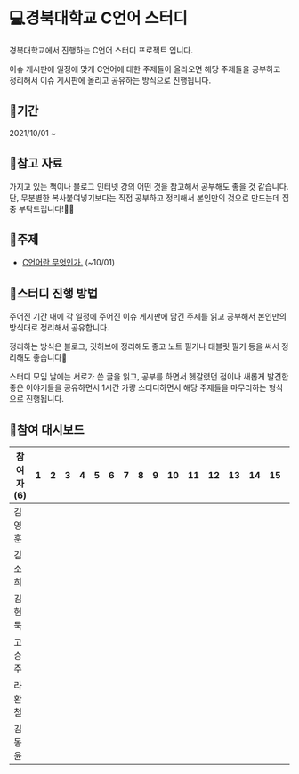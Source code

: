 # 💻경북대학교 C언어 스터디

 경북대학교에서 진행하는 C언어 스터디 프로젝트 입니다.

 이슈 게시판에 일정에 맞게 C언어에 대한 주제들이 올라오면 해당 주제들을 공부하고 정리해서 이슈 게시판에 올리고 공유하는 방식으로 진행됩니다.



## 📆기간

2021/10/01 ~



## 📑참고 자료

 가지고 있는 책이나 블로그 인터넷 강의 어떤 것을 참고해서 공부해도 좋을 것 같습니다.
 단, 무분별한 복사붙여넣기보다는 직접 공부하고 정리해서 본인만의 것으로 만드는데 집중 부탁드립니다!🙆‍♀️



## 📒주제

- [C언어란 무엇인가.](https://github.com/knu-of/c-study/issues/1#issue-1008257840) (~10/01)




## 🚀스터디 진행 방법

 주어진 기간 내에 각 일정에 주어진 이슈 게시판에 담긴 주제를 읽고 공부해서 본인만의 방식대로 정리해서 공유합니다.

 정리하는 방식은 블로그, 깃허브에 정리해도 좋고 노트 필기나 태블릿 필기 등을 써서 정리해도 좋습니다🙂

 스터디 모임 날에는 서로가 쓴 글을 읽고, 공부를 하면서 헷갈렸던 점이나 새롭게 발견한 좋은 이야기들을 공유하면서 1시간 가량 스터디하면서 해당 주제들을 마무리하는 형식으로 진행됩니다. 





## 🏁참여 대시보드

| 참여자 (6) | 1   | 2   | 3   | 4   | 5   | 6   | 7   | 8   | 9   | 10  | 11  | 12  | 13  | 14  | 15  | 16  |
| ---------- | --- | --- | --- | --- | --- | --- | --- | --- | --- | --- | --- | --- | --- | --- | --- | --- |
| 김영훈     |     |     |     |     |     |     |     |     |     |     |     |     |     |     |     |     |
| 김소희     |     |     |     |     |     |     |     |     |     |     |     |     |     |     |     |     |
| 김현묵     |     |     |     |     |     |     |     |     |     |     |     |     |     |     |     |     |
| 고승주     |     |     |     |     |     |     |     |     |     |     |     |     |     |     |     |     |
| 라환철     |     |     |     |     |     |     |     |     |     |     |     |     |     |     |     |     |
| 김동윤     |     |     |     |     |     |     |     |     |     |     |     |     |     |     |     |     |
